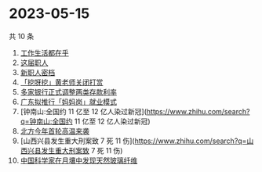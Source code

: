# 2023-05-15

共 10 条

<!-- BEGIN ZHIHUSEARCH -->
<!-- 最后更新时间 Mon May 15 2023 23:07:19 GMT+0800 (China Standard Time) -->
1. [工作生活都在乎 ](https://www.zhihu.com/search?q=工作生活都在乎 )
1. [这届职人 ](https://www.zhihu.com/search?q=这届职人 )
1. [新职人密档](https://www.zhihu.com/search?q=新职人密档)
1. [「挖呀挖」黄老师关闭打赏](https://www.zhihu.com/search?q=「挖呀挖」黄老师关闭打赏)
1. [多家银行正式调整两类存款利率](https://www.zhihu.com/search?q=多家银行正式调整两类存款利率)
1. [广东拟推行「妈妈岗」就业模式](https://www.zhihu.com/search?q=广东拟推行「妈妈岗」就业模式)
1. [钟南山:全国约 11 亿至 12 亿人染过新冠](https://www.zhihu.com/search?q=钟南山:全国约 11 亿至 12 亿人染过新冠)
1. [北方今年首轮高温来袭](https://www.zhihu.com/search?q=北方今年首轮高温来袭)
1. [山西兴县发生重大刑案致 7 死 11 伤](https://www.zhihu.com/search?q=山西兴县发生重大刑案致 7 死 11 伤)
1. [中国科学家在月壤中发现天然玻璃纤维](https://www.zhihu.com/search?q=中国科学家在月壤中发现天然玻璃纤维)
<!-- END ZHIHUSEARCH -->
